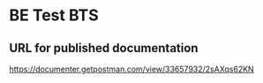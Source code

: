 # BE Test BTS

## URL for published documentation

https://documenter.getpostman.com/view/33657932/2sAXqs62KN
